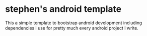 # stephen's android template

This a simple template to bootstrap android development including dependencies i use for pretty much every android project I write.
